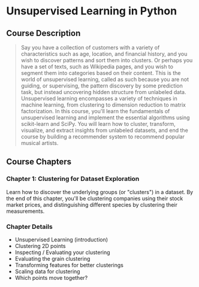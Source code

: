 # Unsupervised Learning in Python

## Course Description

> Say you have a collection of customers with a variety of characteristics such as age, location, and financial history, and you wish to discover patterns and sort them into clusters. Or perhaps you have a set of texts, such as Wikipedia pages, and you wish to segment them into categories based on their content. This is the world of unsupervised learning, called as such because you are not guiding, or supervising, the pattern discovery by some prediction task, but instead uncovering hidden structure from unlabeled data. Unsupervised learning encompasses a variety of techniques in machine learning, from clustering to dimension reduction to matrix factorization. In this course, you'll learn the fundamentals of unsupervised learning and implement the essential algorithms using scikit-learn and SciPy. You will learn how to cluster, transform, visualize, and extract insights from unlabeled datasets, and end the course by building a recommender system to recommend popular musical artists.

## Course Chapters

### Chapter 1: Clustering for Dataset Exploration

Learn how to discover the underlying groups (or "clusters") in a dataset. By the end of this chapter, you'll be clustering companies using their stock market prices, and distinguishing different species by clustering their measurements.

### Chapter Details

* Unsupervised Learning (introduction)
* Clustering 2D points
* Inspecting / Evaluating your clustering
* Evaluating the grain clustering
* Transforming features for better clusterings
* Scaling data for clustering
* Which points move together?
